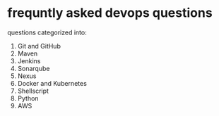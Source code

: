 # frequntly asked devops questions
questions categorized into:
1. Git and GitHub
2. Maven
3. Jenkins
4. Sonarqube
5. Nexus
6. Docker and Kubernetes
7. Shellscript
8. Python
9. AWS

